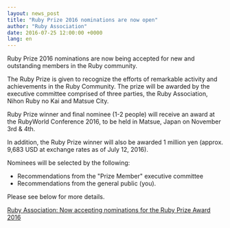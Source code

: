 ```yaml
---
layout: news_post
title: "Ruby Prize 2016 nominations are now open"
author: "Ruby Association"
date: 2016-07-25 12:00:00 +0000
lang: en
---
```


Ruby Prize 2016 nominations are now being accepted for new and outstanding members in the Ruby community.

The Ruby Prize is given to recognize the efforts of remarkable activity and achievements in the Ruby Community. The prize will be awarded by the executive committee comprised of three parties, the Ruby Association, Nihon Ruby no Kai and Matsue City.

Ruby Prize winner and final nominee (1-2 people) will receive an award at the RubyWorld Conference 2016, to be held in Matsue, Japan on November 3rd & 4th.

In addition, the Ruby Prize winner will also be awarded 1 million yen (approx. 9,683 USD at exchange rates as of July 12, 2016).

Nominees will be selected by the following:

* Recommendations from the "Prize Member" executive committee
* Recommendations from the general public (you).

Please see below for more details.

[Ruby Association: Now accepting nominations for the Ruby Prize Award 2016](http://www.ruby.or.jp/en/news/20160725.html)
